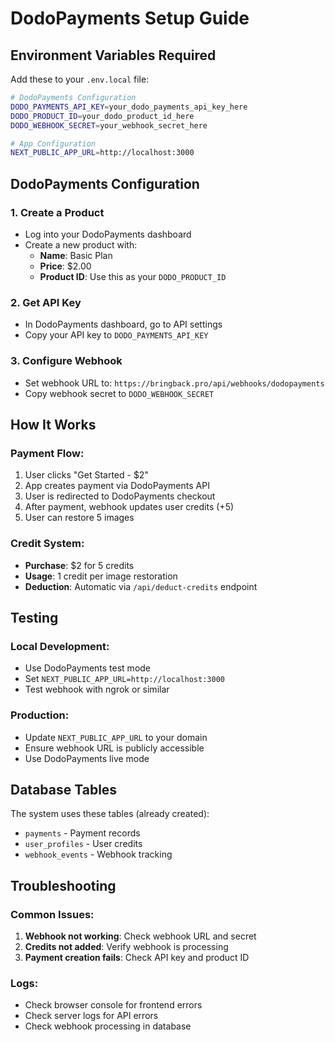 # DodoPayments Setup Guide

## Environment Variables Required

Add these to your `.env.local` file:

```bash
# DodoPayments Configuration
DODO_PAYMENTS_API_KEY=your_dodo_payments_api_key_here
DODO_PRODUCT_ID=your_dodo_product_id_here
DODO_WEBHOOK_SECRET=your_webhook_secret_here

# App Configuration
NEXT_PUBLIC_APP_URL=http://localhost:3000
```

## DodoPayments Configuration

### 1. Create a Product
- Log into your DodoPayments dashboard
- Create a new product with:
  - **Name**: Basic Plan
  - **Price**: $2.00
  - **Product ID**: Use this as your `DODO_PRODUCT_ID`

### 2. Get API Key
- In DodoPayments dashboard, go to API settings
- Copy your API key to `DODO_PAYMENTS_API_KEY`

### 3. Configure Webhook
- Set webhook URL to: `https://bringback.pro/api/webhooks/dodopayments`
- Copy webhook secret to `DODO_WEBHOOK_SECRET`

## How It Works

### Payment Flow:
1. User clicks "Get Started - $2"
2. App creates payment via DodoPayments API
3. User is redirected to DodoPayments checkout
4. After payment, webhook updates user credits (+5)
5. User can restore 5 images

### Credit System:
- **Purchase**: $2 for 5 credits
- **Usage**: 1 credit per image restoration
- **Deduction**: Automatic via `/api/deduct-credits` endpoint

## Testing

### Local Development:
- Use DodoPayments test mode
- Set `NEXT_PUBLIC_APP_URL=http://localhost:3000`
- Test webhook with ngrok or similar

### Production:
- Update `NEXT_PUBLIC_APP_URL` to your domain
- Ensure webhook URL is publicly accessible
- Use DodoPayments live mode

## Database Tables

The system uses these tables (already created):
- `payments` - Payment records
- `user_profiles` - User credits
- `webhook_events` - Webhook tracking

## Troubleshooting

### Common Issues:
1. **Webhook not working**: Check webhook URL and secret
2. **Credits not added**: Verify webhook is processing
3. **Payment creation fails**: Check API key and product ID

### Logs:
- Check browser console for frontend errors
- Check server logs for API errors
- Check webhook processing in database
